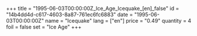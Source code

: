 +++
title = "1995-06-03T00:00:00Z_Ice_Age_Icequake_[en]_false"
id = "14b4dd4d-c617-4603-8a87-761ec6fc6883"
date = "1995-06-03T00:00:00Z"
name = "Icequake"
lang = ["en"]
price = "0.49"
quantity = 4
foil = false
set = "Ice Age"
+++
